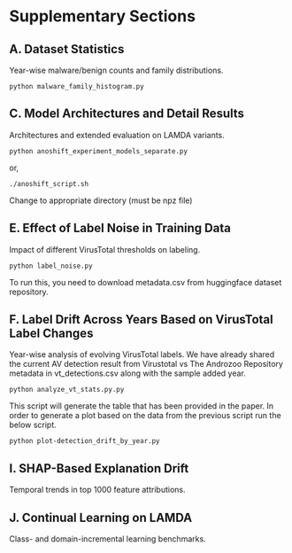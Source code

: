 # Supplementary Sections
## A. Dataset Statistics
Year-wise malware/benign counts and family distributions.

```
python malware_family_histogram.py
```

## C. Model Architectures and Detail Results
Architectures and extended evaluation on LAMDA variants.

```
python anoshift_experiment_models_separate.py
```
or,
```
./anoshift_script.sh
```
Change to appropriate directory (must be npz file)

## E. Effect of Label Noise in Training Data
Impact of different VirusTotal thresholds on labeling.

```
python label_noise.py
```
To run this, you need to download metadata.csv from huggingface dataset repository.

## F. Label Drift Across Years Based on VirusTotal Label Changes
Year-wise analysis of evolving VirusTotal labels. We have already shared the current AV detection result from Virustotal vs The Androzoo Repository metadata in vt_detections.csv along with the sample added year.
```
python analyze_vt_stats.py.py
```
This script will generate the table that has been provided in the paper. In order to generate a plot based on the data from the previous script run the below script.
```
python plot-detection_drift_by_year.py
```
## I. SHAP-Based Explanation Drift
Temporal trends in top 1000 feature attributions.

## J. Continual Learning on LAMDA
Class- and domain-incremental learning benchmarks.
